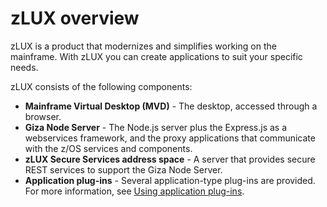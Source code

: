 # zLUX overview

zLUX is a product that modernizes and simplifies working on the mainframe. With zLUX you can create applications to suit your specific needs.

zLUX consists of the following components:

- **Mainframe Virtual Desktop (MVD)** - The desktop, accessed through a browser.
- **Giza Node Server** - The Node.js server plus the Express.js as a webservices framework, and the proxy applications that communicate with the z/OS services and components.
- **zLUX Secure Services address space** - A server that provides secure REST services to support the Giza Node Server.
- **Application plug-ins** - Several  application-type plug-ins are provided. For more information, see [Using application plug-ins](/mvd-appplugins.md).
